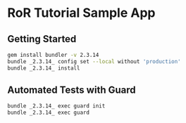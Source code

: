 # RoR Tutorial Sample App


## Getting Started

```bash
gem install bundler -v 2.3.14
bundle _2.3.14_ config set --local without 'production'
bundle _2.3.14_ install
```

## Automated Tests with Guard

```bash
bundle _2.3.14_ exec guard init
bundle _2.3.14_ exec guard
```
